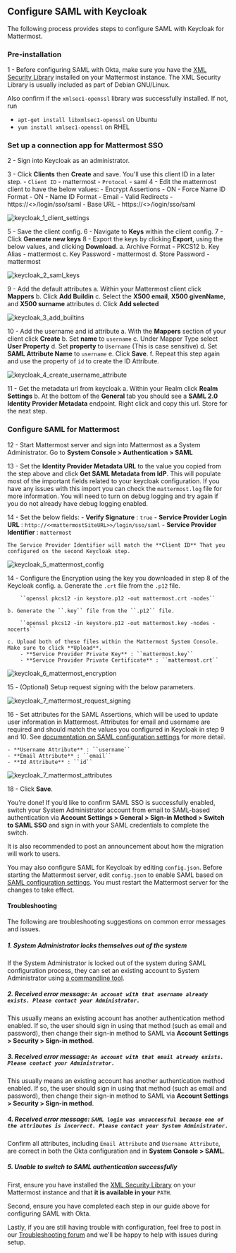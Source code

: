 ## Configure SAML with Keycloak

The following process provides steps to configure SAML with Keycloak for Mattermost.

### Pre-installation

1 - Before configuring SAML with Okta, make sure you have the [XML Security Library](https://www.aleksey.com/xmlsec/download.html) installed on your Mattermost instance. The XML Security Library is usually included as part of Debian GNU/Linux.

Also confirm if the `xmlsec1-openssl` library was successfully installed. If not, run
 - `apt-get install libxmlsec1-openssl` on Ubuntu
 - `yum install xmlsec1-openssl` on RHEL


### Set up a connection app for Mattermost SSO

2 - Sign into Keycloak as an administrator.

3 - Click **Clients** then **Create** and save. You'll use this client ID in a later step.
    - `Client ID` - mattermost
    - `Protocol` - saml
4 - Edit the mattermost client to have the below values:
    - Encrypt Assertions - ON
    - Force Name ID Format - ON
        - Name ID Format - Email
    - Valid Redirects - https://<<siteURL>>/login/sso/saml
    - Base URL - https://<<siteURL>>/login/sso/saml

![keycloak_1_client_settings](../../source/images/keycloak_1_client_settings.PNG)

5 - Save the client config.
6 - Navigate to **Keys** within the client config.
7 - Click **Generate new keys**
8 - Export the keys by clicking **Export**, using the below values, and clicking **Download**.
    a. Archive Format - PKCS12
    b. Key Alias - mattermost
    c. Key Password - mattermost
    d. Store Password - mattermost

![keycloak_2_saml_keys](../../source/images/keycloak_2_saml_keys.PNG)

9 - Add the default attributes
    a. Within your Mattermost client click **Mappers**
    b. Click **Add Buildin**
    c. Select the **X500 email**, **X500 givenName**, and **X500 surname** attributes
    d. Click **Add selected**

![keycloak_3_add_builtins](../../source/images/keycloak_3_add_builtins.PNG)

10 - Add the username and id attribute
    a. With the **Mappers** section of your client click **Create**
    b. Set **name** to ``username``
    c. Under Mapper Type select **User Property**
    d. Set **property** to ``Username`` (This is case sensitive)
    d. Set **SAML Attribute Name** to ``username``
    e. Click **Save**.
    f. Repeat this step again and use the property of ``id`` to create the ID Attribute.


![keycloak_4_create_username_attribute](../../source/images/keycloak_4_create_username_attribute.PNG)

11 - Get the metadata url from keycloak
    a. Within your Realm click **Realm Settings**
    b. At the bottom of the **General** tab you should see a **SAML 2.0 Identity Provider Metadata** endpoint. Right click and copy this url. Store for the next step.

### Configure SAML for Mattermost

12 - Start Mattermost server and sign into Mattermost as a System Administrator. Go to **System Console > Authentication > SAML**

13 - Set the **Identity Provider Metadata URL** to the value you copied from the step above and click **Get SAML Metadata from IdP**. This will populate most of the important fields related to your keycloak configuration.
    If you have any issues with this import you can check the ``mattermost.log`` file for more information. You will need to turn on debug logging and try again if you do not already have debug logging enabled.

14 - Set the below fields:
    - **Verify Signature** : ``true``
    - **Service Provider Login URL** : ``http://<<mattermostSiteURL>>/login/sso/saml``
    - **Service Provider Identifier** : ``mattermost``

    The Service Provider Identifier will match the **Client ID** That you configured on the second Keycloak step.

![keycloak_5_mattermost_config](../../source/images/keycloak_5_mattermost_config.PNG)

14 - Configure the Encryption using the key you downloaded in step 8 of the Keycloak config.
    a. Generate the ``.crt`` file from the ``.p12`` file.
    
        ``openssl pkcs12 -in keystore.p12 -out mattermost.crt -nodes``

    b. Generate the ``.key`` file from the ``.p12`` file.
    
        ``openssl pkcs12 -in keystore.p12 -out mattermost.key -nodes -nocerts``
    
    c. Upload both of these files within the Mattermost System Console. Make sure to click **Upload**.
        - **Service Provider Private Key** : ``mattermost.key``
        - **Service Provider Private Certificate** : ``mattermost.crt``

![keycloak_6_mattermost_encryption](../../source/images/keycloak_6_mattermost_encryption.PNG)

15 - (Optional) Setup request signing with the below parameters.

![keycloak_7_mattermost_request_signing](../../source/images/keycloak_7_mattermost_request_signing.PNG)

16 - Set attributes for the SAML Assertions, which will be used to update user information in Mattermost. Attributes for email and username are required and should match the values you configured in Keycloak in step 9 and 10. See [documentation on SAML configuration settings](http://docs.mattermost.com/administration/config-settings.html#saml-enterprise) for more detail.

    - **Username Attribute** : ``username``
    - **Email Attribute** : ``email``
    - **Id Attribute** : ``id``

![keycloak_7_mattermost_attributes](../../source/images/keycloak_7_mattermost_attributes.PNG)

18 - Click **Save**.

You’re done! If you’d like to confirm SAML SSO is successfully enabled, switch your System Administrator account from email to SAML-based authentication via **Account Settings > General > Sign-in Method > Switch to SAML SSO** and sign in with your SAML credentials to complete the switch.

It is also recommended to post an announcement about how the migration will work to users.

You may also configure SAML for Keycloak by editing `config.json`. Before starting the Mattermost server, edit `config.json` to enable SAML based on [SAML configuration settings](http://docs.mattermost.com/administration/config-settings.html#saml-enterprise). You must restart the Mattermost server for the changes to take effect.

#### Troubleshooting

The following are troubleshooting suggestions on common error messages and issues. 

##### 1. System Administrator locks themselves out of the system

If the System Administrator is locked out of the system during SAML configuration process, they can set an existing account to System Administrator using [a commandline tool](http://docs.mattermost.com/deployment/on-boarding.html#creating-system-administrator-account-from-commandline). 

##### 2. Received error message: `An account with that username already exists. Please contact your Administrator.`

This usually means an existing account has another authentication method enabled. If so, the user should sign in using that method (such as email and password), then change their sign-in method to SAML via **Account Settings > Security > Sign-in method**.

##### 3. Received error message: `An account with that email already exists. Please contact your Administrator.`

This usually means an existing account has another authentication method enabled. If so, the user should sign in using that method (such as email and password), then change their sign-in method to SAML via **Account Settings > Security > Sign-in method**.

##### 4. Received error message: `SAML login was unsuccessful because one of the attributes is incorrect. Please contact your System Administrator.`

Confirm all attributes, including `Email Attribute` and `Username Attribute`, are correct in both the Okta configuration and in **System Console > SAML**.

##### 5. Unable to switch to SAML authentication successfully

First, ensure you have installed the [XML Security Library](https://www.aleksey.com/xmlsec/download.html) on your Mattermost instance and that **it is available in your** `PATH`.

Second, ensure you have completed each step in our guide above for configuring SAML with Okta.

Lastly, if you are still having trouble with configuration, feel free to post in our [Troubleshooting forum](http://www.mattermost.org/troubleshoot/) and we'll be happy to help with issues during setup.
